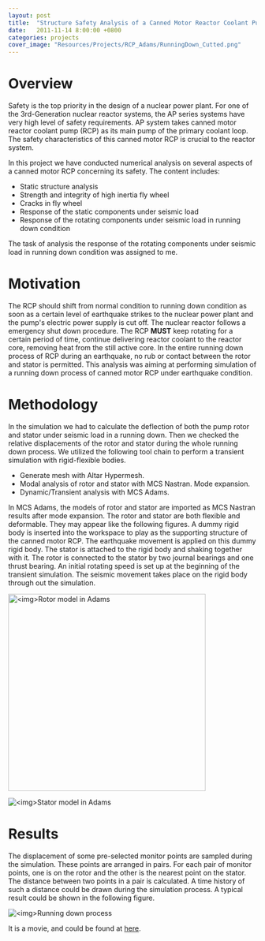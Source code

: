 ```yaml
---
layout: post
title:  "Structure Safety Analysis of a Canned Motor Reactor Coolant Pump"
date:   2011-11-14 8:00:00 +0800
categories: projects
cover_image: "Resources/Projects/RCP_Adams/RunningDown_Cutted.png"
---
```


# Overview

Safety is the top priority in the design of a nuclear power plant. For one of the 3rd-Generation nuclear reactor systems, the AP series systems have very high level of safety requirements. AP system takes canned motor reactor coolant pump (RCP) as its main pump of the primary coolant loop. The safety characteristics of this canned motor RCP is crucial to the reactor system. 

In this project we have conducted numerical analysis on several aspects of a canned motor RCP concerning its safety. The content includes:

* Static structure analysis
* Strength and integrity of high inertia fly wheel
* Cracks in fly wheel
* Response of the static components under seismic load
* Response of the rotating components under seismic load in running down condition

The task of analysis the response of the rotating components under seismic load in running down condition was assigned to me. 

# Motivation

The RCP should shift from normal condition to running down condition as soon as a certain level of earthquake strikes to the nuclear power plant and the pump's electric power supply is cut off. The nuclear reactor follows a emergency shut down procedure. The RCP **MUST** keep rotating for a certain period of time, continue delivering reactor coolant to the reactor core, removing heat from the still active core. In the entire running down process of RCP during an earthquake, no rub or contact between the rotor and stator is permitted. This analysis was aiming at performing simulation of a running down process of canned motor RCP under earthquake condition. 

# Methodology

In the simulation we had to calculate the deflection of both the pump rotor and stator under seismic load in a running down. Then we checked the relative displacements of the rotor and stator during the whole running down process. We utilized the following tool chain to perform a transient simulation with rigid-flexible bodies.

* Generate mesh with Altar Hypermesh.
* Modal analysis of rotor and stator with MCS Nastran. Mode expansion.
* Dynamic/Transient analysis with MCS Adams.

In MCS Adams, the models of rotor and stator are imported as MCS Nastran results after mode expansion. The rotor and stator are both flexible and deformable. They may appear like the following figures. A dummy rigid body is inserted into the workspace to play as the supporting structure of the canned motor RCP. The earthquake movement is applied on this dummy rigid body. The stator is attached to the rigid body and shaking together with it. The rotor is connected to the stator by two journal bearings and one thrust bearing. An initial rotating speed is set up at the beginning of the transient simulation. The seismic movement takes place on the rigid body through out the simulation. 

<p><img src="{{site.baseurl}}/Resources/Projects/RCP_Adams/Adams_Rotor.png" alt="<img>Rotor model in Adams" width="400px"></p>

<p><img src="{{site.baseurl}}/Resources/Projects/RCP_Adams/Adams_Stator.png" alt="<img>Stator model in Adams"></p>

# Results

The displacement of some pre-selected monitor points are sampled during the simulation. These points are arranged in pairs. For each pair of monitor points, one is on the rotor and the other is the nearest point on the stator. The distance between two points in a pair is calculated. A time history of such a distance could be drawn during the simulation process. A typical result could be shown in the following figure.

<p><img src="{{site.baseurl}}/Resources/Projects/RCP_Adams/RunningDown_Cutted.png" alt="<img>Running down process"></p>

It is a movie, and could be found at [here](https://www.youtube.com/watch?v=-u48lXk2-VM).
